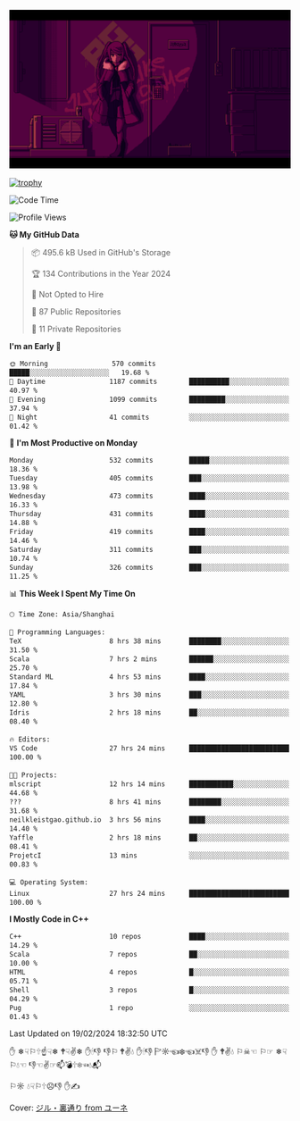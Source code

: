 ![](imgs/main.png)

[![trophy](https://github-profile-trophy.vercel.app/?username=NeilKleistGao&theme=dracula)](https://github.com/ryo-ma/github-profile-trophy)

<!--START_SECTION:waka-->
![Code Time](http://img.shields.io/badge/Code%20Time-642%20hrs%2019%20mins-blue)

![Profile Views](http://img.shields.io/badge/Profile%20Views-0-blue)

**🐱 My GitHub Data** 

> 📦 495.6 kB Used in GitHub's Storage 
 > 
> 🏆 134 Contributions in the Year 2024
 > 
> 🚫 Not Opted to Hire
 > 
> 📜 87 Public Repositories 
 > 
> 🔑 11 Private Repositories 
 > 
**I'm an Early 🐤** 

```text
🌞 Morning                570 commits         █████░░░░░░░░░░░░░░░░░░░░   19.68 % 
🌆 Daytime                1187 commits        ██████████░░░░░░░░░░░░░░░   40.97 % 
🌃 Evening                1099 commits        █████████░░░░░░░░░░░░░░░░   37.94 % 
🌙 Night                  41 commits          ░░░░░░░░░░░░░░░░░░░░░░░░░   01.42 % 
```
📅 **I'm Most Productive on Monday** 

```text
Monday                   532 commits         █████░░░░░░░░░░░░░░░░░░░░   18.36 % 
Tuesday                  405 commits         ███░░░░░░░░░░░░░░░░░░░░░░   13.98 % 
Wednesday                473 commits         ████░░░░░░░░░░░░░░░░░░░░░   16.33 % 
Thursday                 431 commits         ████░░░░░░░░░░░░░░░░░░░░░   14.88 % 
Friday                   419 commits         ████░░░░░░░░░░░░░░░░░░░░░   14.46 % 
Saturday                 311 commits         ███░░░░░░░░░░░░░░░░░░░░░░   10.74 % 
Sunday                   326 commits         ███░░░░░░░░░░░░░░░░░░░░░░   11.25 % 
```


📊 **This Week I Spent My Time On** 

```text
🕑︎ Time Zone: Asia/Shanghai

💬 Programming Languages: 
TeX                      8 hrs 38 mins       ████████░░░░░░░░░░░░░░░░░   31.50 % 
Scala                    7 hrs 2 mins        ██████░░░░░░░░░░░░░░░░░░░   25.70 % 
Standard ML              4 hrs 53 mins       ████░░░░░░░░░░░░░░░░░░░░░   17.84 % 
YAML                     3 hrs 30 mins       ███░░░░░░░░░░░░░░░░░░░░░░   12.80 % 
Idris                    2 hrs 18 mins       ██░░░░░░░░░░░░░░░░░░░░░░░   08.40 % 

🔥 Editors: 
VS Code                  27 hrs 24 mins      █████████████████████████   100.00 % 

🐱‍💻 Projects: 
mlscript                 12 hrs 14 mins      ███████████░░░░░░░░░░░░░░   44.68 % 
???                      8 hrs 41 mins       ████████░░░░░░░░░░░░░░░░░   31.68 % 
neilkleistgao.github.io  3 hrs 56 mins       ████░░░░░░░░░░░░░░░░░░░░░   14.40 % 
Yaffle                   2 hrs 18 mins       ██░░░░░░░░░░░░░░░░░░░░░░░   08.41 % 
ProjetcI                 13 mins             ░░░░░░░░░░░░░░░░░░░░░░░░░   00.83 % 

💻 Operating System: 
Linux                    27 hrs 24 mins      █████████████████████████   100.00 % 
```

**I Mostly Code in C++** 

```text
C++                      10 repos            ████░░░░░░░░░░░░░░░░░░░░░   14.29 % 
Scala                    7 repos             ██░░░░░░░░░░░░░░░░░░░░░░░   10.00 % 
HTML                     4 repos             █░░░░░░░░░░░░░░░░░░░░░░░░   05.71 % 
Shell                    3 repos             █░░░░░░░░░░░░░░░░░░░░░░░░   04.29 % 
Pug                      1 repo              ░░░░░░░░░░░░░░░░░░░░░░░░░   01.43 % 
```




 Last Updated on 19/02/2024 18:32:50 UTC
<!--END_SECTION:waka-->

✋ ❄☟⚐🕆☝☟❄ 🕈☟✌❄ ✋🕯👎 👎⚐ 🕈✌💧 ✋🕯👎 🏱☼☜❄☜☠👎 ✋ 🕈✌💧 ⚐☠☜ ⚐☞ ❄☟⚐💧☜ 👎☜✌☞📫💣🕆❄☜💧📬

⚐☼ 💧☟⚐🕆☹👎 ✋✍

Cover: [ジル・裏通り from ユーネ](https://www.pixiv.net/artworks/62127066)
